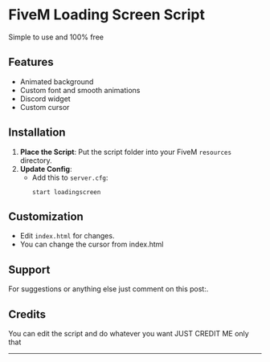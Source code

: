 # FiveM Loading Screen Script

Simple to use and 100% free

## Features

- Animated background
- Custom font and smooth animations
- Discord widget
- Custom cursor

## Installation

1. **Place the Script**: Put the script folder into your FiveM `resources` directory.
2. **Update Config**:
   - Add this to `server.cfg`:
     ```
     start loadingscreen
     ```

## Customization

- Edit `index.html` for changes.
- You can change the cursor from index.html

## Support

For suggestions or anything else just comment on this post:.


## Credits

You can edit the script and do whatever you want JUST CREDIT ME only that 

---


